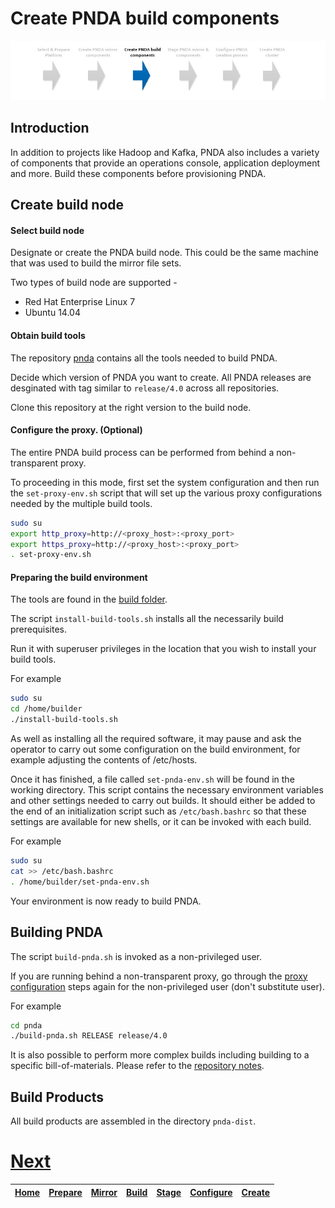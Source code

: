 # Create PNDA build components

![](../images/breadcrumbs-build.jpg)

## Introduction

In addition to projects like Hadoop and Kafka, PNDA also includes a variety of components that provide an operations console, application deployment and more. Build these components before provisioning PNDA.

## Create build node

#### Select build node

Designate or create the PNDA build node. This could be the same machine that was used to build the mirror file sets.
 
Two types of build node are supported -

- Red Hat Enterprise Linux 7
- Ubuntu 14.04 


#### Obtain build tools

The repository [pnda](https://github.com/pndaproject/pnda) contains all the tools needed to build PNDA.

Decide which version of PNDA you want to create. All PNDA releases are desginated with tag similar to ```release/4.0``` across all repositories. 

Clone this repository at the right version to the build node.

#### Configure the proxy. (Optional)

The entire PNDA build process can be performed from behind a non-transparent proxy. 

To proceeding in this mode, first set the system configuration and then run the ```set-proxy-env.sh``` script that will set up the various proxy configurations needed by the multiple build tools.

```sh
sudo su
export http_proxy=http://<proxy_host>:<proxy_port>
export https_proxy=http://<proxy_host>:<proxy_port>
. set-proxy-env.sh
```

#### Preparing the build environment

The tools are found in the [build folder](https://github.com/pndaproject/pnda/tree/master/build).

The script ```install-build-tools.sh``` installs all the necessarily build prerequisites.

Run it with superuser privileges in the location that you wish to install your build tools.

For example

```sh
sudo su
cd /home/builder
./install-build-tools.sh
```

As well as installing all the required software, it may pause and ask the operator to carry out some configuration on the build environment, for example adjusting the contents of /etc/hosts.

Once it has finished, a file called ```set-pnda-env.sh``` will be found in the working directory. This script contains the necessary environment variables and other settings needed to carry out builds. It should either be added to the end of an initialization script such as ```/etc/bash.bashrc``` so that these settings are available for new shells, or it can be invoked with each build. 

For example

```sh
sudo su
cat >> /etc/bash.bashrc
. /home/builder/set-pnda-env.sh
```

Your environment is now ready to build PNDA.

## Building PNDA

The script ```build-pnda.sh``` is invoked as a non-privileged user. 

If you are running behind a non-transparent proxy, go through the [proxy configuration](#configure-the-proxy-optional) steps again for the non-privileged user (don't substitute user).

For example

```sh
cd pnda
./build-pnda.sh RELEASE release/4.0
```

It is also possible to perform more complex builds including building to a specific bill-of-materials. Please refer to the [repository notes](https://github.com/pndaproject/pnda/tree/master/build).

## Build Products

All build products are assembled in the directory ```pnda-dist```.

# [Next](STAGE.md)

| [Home](../OVERVIEW.md) | [Prepare](PREPARE.md) | [Mirror](MIRROR.md) | [Build](BUILD.md) | [Stage](STAGE.md) | [Configure](CONFIGURE.md) | [Create](CREATE.md) | 
| --- | --- | --- | --- | --- | --- | --- |
